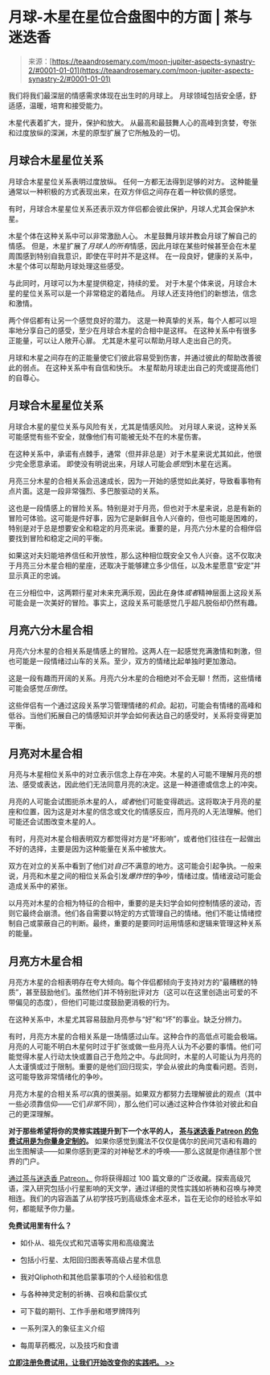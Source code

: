 <!--yml

类别：未分类

date: 2024-06-12 18:23:52

-->

# 月球-木星在星位合盘图中的方面 | 茶与迷迭香

> 来源：[https://teaandrosemary.com/moon-jupiter-aspects-synastry-2/#0001-01-01](https://teaandrosemary.com/moon-jupiter-aspects-synastry-2/#0001-01-01)

我们将我们最深层的情感需求体现在出生时的月球上。 月球领域包括安全感，舒适感，温暖，培育和接受能力。

木星代表着扩大，提升，保护和放大。 从最高和最鼓舞人心的高峰到贪婪，夸张和过度放纵的深渊，木星的原型扩展了它所触及的一切。

## 月球合木星星位关系

月球合木星星位关系表明过度放纵。 任何一方都无法得到足够的对方。 这种能量通常以一种积极的方式表现出来，在双方伴侣之间存在着一种钦佩的感觉。

有时，月球合木星星位关系还表示双方伴侣都会彼此保护，月球人尤其会保护木星。

木星个体在这种关系中可以非常激励人心。 木星鼓舞月球并教会月球了解自己的情感。 但是，木星扩展了*月球人的所有*情感，因此月球在某些时候甚至会在木星周围感到特别自我意识，即使在平时并不是这样。 在一段良好，健康的关系中，木星个体可以帮助月球处理这些感受。

与此同时，月球可以为木星提供稳定，持续的爱。 对于木星个体来说，月球合木星的星位关系可以是一个非常稳定的着陆点。 月球人还支持他们的新想法，信念和激情。

两个伴侣都有让另一个感觉良好的潜力。 这是一种真挚的关系，每个人都可以坦率地分享自己的感受，至少在月球合木星的合相中是这样。 在这种关系中有很多正能量，可以让人敞开心扉。 尤其是木星可以帮助月球人走出自己的壳。

月球和木星之间存在的正能量使它们彼此容易受到伤害，并通过彼此的帮助改善彼此的弱点。 在这种关系中有自信和快乐。 木星帮助月球走出自己的壳或提高他们的自尊心。

## 月球合木星星位关系

月球合木星的星位关系与风险有关，尤其是情感风险。 对月球人来说，这种关系可能感觉有些不安全，就像他们有可能被无处不在的木星伤害。

在这种关系中，承诺有点棘手，通常（但并非总是）对于木星来说尤其如此，他很少完全愿意承诺。 即使没有明说出来，月球人可能会*感觉*到木星在远离。

月亮三分木星的合相关系会迅速成长，因为一开始的感觉如此美好，导致看事物有点片面。这是一段非常强烈、多巴胺驱动的关系。

这也是一段情感上的冒险关系。特别是对于月亮，但也对于木星来说，总是有新的冒险可体验。这可能是件好事，因为它是新鲜且令人兴奋的，但也可能是困难的，特别是对于总是想要安全和稳定的月亮来说。重要的是，月亮六分木星的合相伴侣要找到冒险和稳定之间的平衡。

如果这对夫妇能培养信任和开放性，那么这种相位既安全又令人兴奋。这不仅取决于月亮三分木星合相的星座，还取决于能够建立多少信任，以及木星愿意“安定”并显示真正的忠诚。

在三分相位中，这两颗行星对未来充满乐观，因此在身体*或者*精神层面上这段关系可能会是一次美好的冒险。事实上，这段关系可能感觉几乎超凡脱俗却仍然有趣。

## 月亮六分木星合相

月亮六分木星的合相关系是情感上的冒险。这两人在一起感觉充满激情和刺激，但也可能是一段情绪过山车的关系。至少，双方的情绪比起单独时更加激动。

这是一段有趣而开阔的关系。月亮六分木星的合相绝对不会无聊！然而，这些情绪可能会感觉*压倒性*。

这些伴侣有一个通过这段关系学习管理情绪的*机会*。起初，可能会有情绪的高峰和低谷。当他们拓展自己的情感知识并学会如何表达自己的感受时，关系将变得更加平衡。

## 月亮对木星合相

月亮与木星相位关系中的对立表示信念上存在冲突。木星的人可能不理解月亮的想法、感受或表达，因此他们无法同意月亮的决定。这是一种道德或信念上的冲突。

月亮的人可能会试图扼杀木星的人，*或者*他们可能变得疏远。这将取决于月亮的星座和位置，因为这是对木星的信念或文化的情感反应，而月亮的人无法理解。他们可能还会试图改变木星的人。

有时，月亮对木星合相表明双方都觉得对方是“坏影响”，或者他们往往在一起做出不好的选择，主要是因为这种能量在关系中被放大。

双方在对立的关系中看到了他们对*自己*不满意的地方。这可能会引起争执。一般来说，月亮和木星之间的相位关系会引发*爆炸性*的争吵，情绪过度。情绪波动可能会造成关系中的紧张。

以月亮对木星的合相为特征的合相中，重要的是夫妇学会如何控制情感的波动，否则它最终会崩溃。他们各自需要以特定的方式管理自己的情绪。他们不能让情绪控制自己或蒙蔽自己的判断。最终，重要的是要同时运用情感和逻辑来管理这种关系的能量。

## 月亮方木星合相

月亮方木星的合相表明存在夸大倾向。每个伴侣都倾向于支持对方的“最糟糕的特质”，甚至鼓励他们。虽然他们并不特别批评对方（这可以在这里创造出可爱的不带偏见的态度），但他们可能过度鼓励更消极的行为。

在这种关系中，木星尤其容易鼓励月亮参与“好”和“坏”的事业。缺乏分辨力。

有时，月亮方木星的合相关系是一场情感过山车。这种合作的高低点可能会极端。月亮的人可能不明白木星何时过于扩张或做一些月亮人认为不必要的事情。他们可能觉得木星人行动太快或置自己于危险之中。与此同时，木星的人可能认为月亮的人太谨慎或过于限制。重要的是他们回归现实，学会从彼此的角度看问题。否则，这可能导致非常情绪化的争吵。

月亮方木星的合相关系*可以*真的很美丽。如果双方都努力去理解彼此的观点（其中一些必须靠信仰——它们*非常*不同），那么他们可以通过这种合作体验对彼此和自己的更深理解。

**对于那些希望将你的灵修实践提升到下一个水平的人，** [**茶与迷迭香 Patreon 的免费试用是为你量身定制的**](https://www.patreon.com/teaandrosemary)**。** 如果你感觉到魔法不仅仅是偶尔的民间咒语和有趣的出生图解读——如果你感到更深的对神秘艺术的呼唤——那么这就是你通往那个世界的门户。

[通过茶与迷迭香 Patreon，](https://www.patreon.com/teaandrosemary) 你将获得超过 100 篇文章的广泛收藏。探索高级咒语，深入研究包括小行星影响的天文学，通过详细的灵性实践如祈祷和召唤与神灵相连。我们的内容涵盖了从初学技巧到高级炼金术巫术，旨在无论你的经验水平如何，都能赋予你力量。

**免费试用里有什么？**

+   如仆从、祖先仪式和咒语等实用和高级魔法

+   包括小行星、太阳回归图表等高级占星术信息

+   我对Qliphoth和其他启蒙事项的个人经验和信息

+   与各种神灵定制的祈祷、召唤和启蒙仪式

+   可下载的期刊、工作手册和塔罗牌阵列

+   一系列深入的象征主义介绍

+   每周草药概况，以及技巧和食谱

[**立即注册免费试用，让我们开始改变你的实践吧。 >>**](https://www.patreon.com/teaandrosemary)

